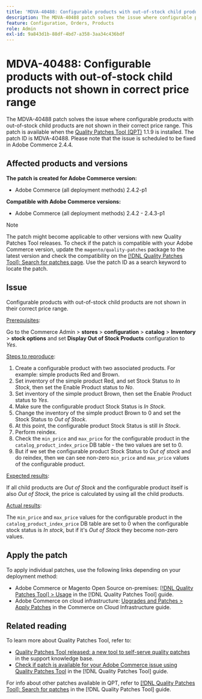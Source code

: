 ```yaml
---
title: 'MDVA-40488: Configurable products with out-of-stock child products not shown in correct price range'
description: The MDVA-40488 patch solves the issue where configurable products with out-of-stock child products are not shown in their correct price range. This patch is available when the [Quality Patches Tool (QPT)](https://experienceleague.adobe.com/en/docs/commerce-knowledge-base/kb/announcements/commerce-announcements/magento-quality-patches-released-new-tool-to-self-serve-quality-patches) 1.1.9 is installed. The patch ID is MDVA-40488. Please note that the issue is scheduled to be fixed in Adobe Commerce 2.4.4.
feature: Configuration, Orders, Products
role: Admin
exl-id: 9a843d1b-88df-4bd7-a358-3aa34c436bdf
---
```

# MDVA-40488: Configurable products with out-of-stock child products not shown in correct price range

The MDVA-40488 patch solves the issue where configurable products with out-of-stock child products are not shown in their correct price range. This patch is available when the [Quality Patches Tool (QPT)](https://experienceleague.adobe.com/en/docs/commerce-knowledge-base/kb/announcements/commerce-announcements/magento-quality-patches-released-new-tool-to-self-serve-quality-patches) 1.1.9 is installed. The patch ID is MDVA-40488. Please note that the issue is scheduled to be fixed in Adobe Commerce 2.4.4.

## Affected products and versions

**The patch is created for Adobe Commerce version:**

* Adobe Commerce (all deployment methods) 2.4.2-p1

**Compatible with Adobe Commerce versions:**

* Adobe Commerce (all deployment methods) 2.4.2 - 2.4.3-p1

>[!NOTE]
>
>The patch might become applicable to other versions with new Quality Patches Tool releases. To check if the patch is compatible with your Adobe Commerce version, update the `magento/quality-patches` package to the latest version and check the compatibility on the [[!DNL Quality Patches Tool]: Search for patches page](https://experienceleague.adobe.com/en/docs/commerce-knowledge-base/kb/announcements/commerce-announcements/magento-quality-patches-released-new-tool-to-self-serve-quality-patches). Use the patch ID as a search keyword to locate the patch.

## Issue

Configurable products with out-of-stock child products are not shown in their correct price range.

<u>Prerequisites</u>:

Go to the Commerce Admin > **stores** > **configuration** > **catalog** > **Inventory** > **stock options** and set **Display Out of Stock Products** configuration to *Yes*.

<u>Steps to reproduce</u>:

1. Create a configurable product with two associated products. For example: simple products Red and Brown.
1. Set inventory of the simple product Red, and set Stock Status to *In Stock*, then set the Enable Product status to *No*.
1. Set inventory of the simple product Brown, then set the Enable Product status to *Yes*.
1. Make sure the configurable product Stock Status is *In Stock*.
1. Change the inventory of the simple product Brown to 0 and set the Stock Status to *Out of Stock*.
1. At this point, the configurable product Stock Status is still *In Stock*.
1. Perform reindex.
1. Check the `min_price` and `max_price` for the configurable product in the `catalog_product_index_price` DB table - the two values are set to 0.
1. But if we set the configurable product Stock Status to *Out of stock* and do reindex, then we can see non-zero `min_price` and `max_price` values of the configurable product.

<u>Expected results</u>:

If all child products are *Out of Stock* and the configurable product itself is also *Out of Stock*, the price is calculated by using all the child products.

<u>Actual results</u>:

The `min_price` and `max_price` values for the configurable product in the `catalog_product_index_price` DB table are set to 0 when the configurable stock status is *In stock*, but if it's *Out of Stock* they become non-zero values.

## Apply the patch

To apply individual patches, use the following links depending on your deployment method:

* Adobe Commerce or Magento Open Source on-premises: [[!DNL Quality Patches Tool] > Usage](/help/tools/quality-patches-tool/usage.md) in the [!DNL Quality Patches Tool] guide.
* Adobe Commerce on cloud infrastructure: [Upgrades and Patches > Apply Patches](https://experienceleague.adobe.com/docs/commerce-cloud-service/user-guide/develop/upgrade/apply-patches.html) in the Commerce on Cloud Infrastructure guide.

## Related reading

To learn more about Quality Patches Tool, refer to:

* [Quality Patches Tool released: a new tool to self-serve quality patches](https://experienceleague.adobe.com/en/docs/commerce-knowledge-base/kb/announcements/commerce-announcements/magento-quality-patches-released-new-tool-to-self-serve-quality-patches) in the support knowledge base.
* [Check if patch is available for your Adobe Commerce issue using Quality Patches Tool](/help/tools/quality-patches-tool/patches-available-in-qpt/check-patch-for-magento-issue-with-magento-quality-patches.md) in the [!DNL Quality Patches Tool] guide.

For info about other patches available in QPT, refer to [[!DNL Quality Patches Tool]: Search for patches](https://experienceleague.adobe.com/tools/commerce-quality-patches/index.html) in the [!DNL Quality Patches Tool] guide.
